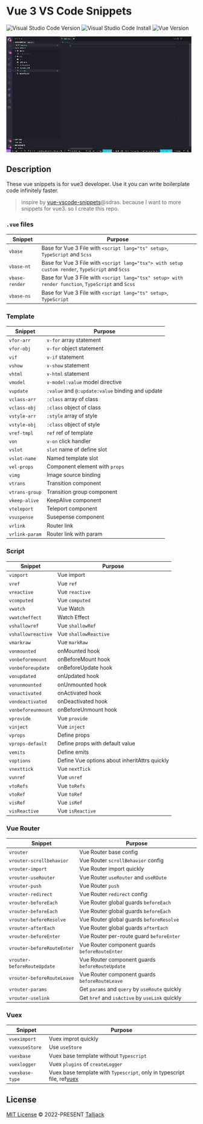# Vue 3 VS Code Snippets

![Visual Studio Code Version](https://img.shields.io/visual-studio-marketplace/v/talljack.vue-3-snippets?color=blue)
![Visual Studio Code Install](https://img.shields.io/visual-studio-marketplace/i/talljack.vue-3-snippets?color=success)
![Vue Version](https://img.shields.io/badge/vue-3-%234FC08D?logo=vuedotjs)

![vue-3-snippets](./images/vue3-snippets.gif)

## Description

These vue snippets is for vue3 developer. Use it you can write boilerplate code infinitely faster.

> inspire by [vue-vscode-snippets](https://github.com/sdras/vue-vscode-snippets)@sdras.
> because I want to more snippets for vue3. so I create this repo.

### `.vue` files

| Snippet        | Purpose                                                                                            |
| -------------- | -------------------------------------------------------------------------------------------------- |
| `vbase`        | Base for Vue 3 File with `<script lang="ts" setup>`, `TypeScript` and `Scss`                       |
| `vbase-nt`     | Base for Vue 3 File with `<script lang="tsx"> with setup custom render`, `TypeScript` and `Scss`   |
| `vbase-render` | Base for Vue 3 File with `<script lang="tsx" setup> with render function`, `TypeScript` and `Scss` |
| `vbase-ns`     | Base for Vue 3 File with `<script lang="ts" setup>`, `TypeScript`                                  |

### Template

| Snippet        | Purpose                                          |
| -------------- | ------------------------------------------------ |
| `vfor-arr`     | `v-for` array statement                          |
| `vfor-obj`     | `v-for` object statement                         |
| `vif`          | `v-if` statement                                 |
| `vshow`        | `v-show` statement                               |
| `vhtml`        | `v-html` statement                               |
| `vmodel`       | `v-model:value` model directive                  |
| `vupdate`      | `:value` and `@:update:value` binding and update |
| `vclass-arr`   | `:class` array of class                          |
| `vclass-obj`   | `:class` object of class                         |
| `vstyle-arr`   | `:style` array of style                          |
| `vstyle-obj`   | `:class` object of style                         |
| `vref-tmpl`    | `ref` ref of template                            |
| `von`          | `v-on` click handler                             |
| `vslot`        | `slot` name of define slot                       |
| `vslot-name`   | Named template slot                              |
| `vel-props`    | Component element with `props`                   |
| `vimg`         | Image source binding                             |
| `vtrans`       | Transition component                             |
| `vtrans-group` | Transition group component                       |
| `vkeep-alive`  | KeepAlive component                              |
| `vteleport`    | Teleport component                               |
| `vsuspense`    | Susepense component                              |
| `vrlink`       | Router link                                      |
| `vrlink-param` | Router link with param                           |

### Script

| Snippet            | Purpose                                       |
| ------------------ | --------------------------------------------- |
| `vimport`          | Vue import                                    |
| `vref`             | Vue `ref`                                     |
| `vreactive`        | Vue `reactive`                                |
| `vcomputed`        | Vue `computed`                                |
| `vwatch`           | Vue Watch                                     |
| `vwatcheffect`     | Watch Effect                                  |
| `vshallowref`      | Vue `shallowRef`                              |
| `vshallowreactive` | Vue `shallowReactive`                         |
| `vmarkraw`         | Vue `markRaw`                                 |
| `vonmounted`       | onMounted hook                                |
| `vonbeforemount`   | onBeforeMount hook                            |
| `vonbeforeupdate`  | onBeforeUpdate hook                           |
| `vonupdated`       | onUpdated hook                                |
| `vonunmounted`     | onUnmounted hook                              |
| `vonactivated`     | onActivated hook                              |
| `vondeactivated`   | onDeactivated hook                            |
| `vonbeforeunmount` | onBeforeUnmount hook                          |
| `vprovide`         | Vue `provide`                                 |
| `vinject`          | Vue `inject`                                  |
| `vprops`           | Define props                                  |
| `vprops-default`   | Define props with default value               |
| `vemits`           | Define emits                                  |
| `voptions`         | Define Vue options about inheritAttrs quickly |
| `vnexttick`        | Vue `nextTick`                                |
| `vunref`           | Vue `unref`                                   |
| `vtoRefs`          | Vue `toRefs`                                  |
| `vtoRef`           | Vue `toRef`                                   |
| `visRef`           | Vue `isRef`                                   |
| `visReactive`      | Vue `isReactive`                              |

### Vue Router

| Snippet                     | Purpose                                         |
| --------------------------- | ----------------------------------------------- |
| `vrouter`                   | Vue Router base config                          |
| `vrouter-scrollbehavior`    | Vue Router `scrollBehavior` config              |
| `vrouter-import`            | Vue Router import quickly                       |
| `vrouter-useRouter`         | Vue Router `useRouter` and `useROute`           |
| `vrouter-push`              | Vue Router `push`                               |
| `vrouter-redirect`          | Vue Router `redirect` config                    |
| `vrouter-beforeEach`        | Vue Router global guards `beforeEach`           |
| `vrouter-beforeEach`        | Vue Router global guards `beforeEach`           |
| `vrouter-beforeResolve`     | Vue Router global guards `beforeResolve`        |
| `vrouter-afterEach`         | Vue Router global guards `afterEach`            |
| `vrouter-beforeEnter`       | Vue Router per-route guard `beforeEnter`        |
| `vrouter-beforeRouteEnter`  | Vue Router component guards `beforeRouteEnter`  |
| `vrouter-beforeRouteUpdate` | Vue Router component guards `beforeRouteUpdate` |
| `vrouter-beforeRouteLeave`  | Vue Router component guards `beforeRouteLeave`  |
| `vrouter-params`            | Get `params` and `query` by `useRoute` quickly  |
| `vrouter-uselink`           | Get `href` and `isActive` by `useLink` quickly  |

### Vuex

| Snippet         | Purpose                                                                                                                                                                          |
| --------------- | -------------------------------------------------------------------------------------------------------------------------------------------------------------------------------- |
| `vueximport`    | Vuex improt quickly                                                                                                                                                              |
| `vuexuseStore`  | Use `useStore`                                                                                                                                                                   |
| `vuexbase`      | Vuex base template without `Typescript`                                                                                                                                          |
| `vuexlogger`    | Vuex `plugins` of `createLogger`                                                                                                                                                 |
| `vuexbase-type` | Vuex base template with `Typescript`, only in typescript file, ref[vuex](https://vuex.vuejs.org/zh/guide/typescript-support.html#%E7%AE%80%E5%8C%96-usestore-%E7%94%A8%E6%B3%95) |

## License

[MIT License](https://github.com/Talljack/vue3-hotKey/blob/main/LICENSE) © 2022-PRESENT [Talljack](https://github.com/Talljack)
